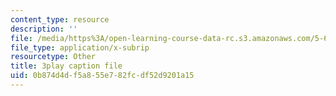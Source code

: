 ```yaml
---
content_type: resource
description: ''
file: /media/https%3A/open-learning-course-data-rc.s3.amazonaws.com/5-60-thermodynamics-kinetics-spring-2008/0b874d4df5a855e782fcdf52d9201a15_RrVq7Yduz2g.vtt
file_type: application/x-subrip
resourcetype: Other
title: 3play caption file
uid: 0b874d4d-f5a8-55e7-82fc-df52d9201a15
---
```

